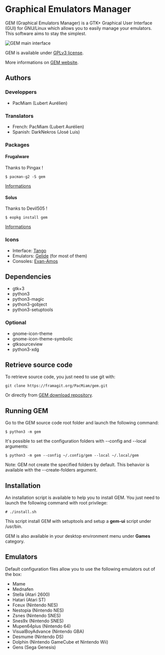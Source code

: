 # Graphical Emulators Manager

GEM (Graphical Emulators Manager) is a GTK+ Graphical User Interface (GUI) for
GNU/Linux which allows you to easily manage your emulators. This software aims
to stay the simplest.

![GEM main interface](https://gem.tuxfamily.org/data/medias/preview.tb.png)

GEM is available under [GPLv3 license](http://www.gnu.org/licenses/gpl-3.0.html).

More informations on [GEM website](https://gem.tuxfamily.org/).

## Authors

### Developpers

* PacMiam (Lubert Aurélien)

### Translators

* French: PacMiam (Lubert Aurélien)
* Spanish: DarkNekros (José Luis)

### Packages

#### Frugalware

Thanks to Pingax !

```
$ pacman-g2 -S gem
```

[Informations](https://frugalware.org/packages/219539)

#### Solus

Thanks to Devil505 !

```
$ eopkg install gem
```

[Informations](https://dev.solus-project.com/source/gem/)

### Icons

* Interface: [Tango](http://tango.freedesktop.org/Tango_Desktop_Project)
* Emulators: [Gelide](http://gelide.sourceforge.net/index.php?lang=en) (for most of them)
* Consoles: [Evan-Amos](https://commons.wikimedia.org/wiki/User:Evan-Amos)

## Dependencies

* gtk+3
* python3
* python3-magic
* python3-gobject
* python3-setuptools

### Optional

* gnome-icon-theme
* gnome-icon-theme-symbolic
* gtksourceview
* python3-xdg

## Retrieve source code

To retrieve source code, you just need to use git with:

```
git clone https://framagit.org/PacMiam/gem.git
```

Or directly from [GEM download repository](https://download.tuxfamily.org/gem/releases/).

## Running GEM

Go to the GEM source code root folder and launch the following command:

```
$ python3 -m gem
```

It's possible to set the configuration folders with --config and --local
arguments:

```
$ python3 -m gem --config ~/.config/gem --local ~/.local/gem
```

Note: GEM not create the specified folders by default. This behavior is
available with the --create-folders argument.

## Installation

An installation script is available to help you to install GEM. You just need to
launch the following command with root privilege:

```
# ./install.sh
```

This script install GEM with setuptools and setup a **gem-ui** script under
/usr/bin.

GEM is also available in your desktop environment menu under **Games** category.

## Emulators

Default configuration files allow you to use the following emulators out of the
box:

* Mame
* Mednafen
* Stella (Atari 2600)
* Hatari (Atari ST)
* Fceux (Nintendo NES)
* Nestopia (Nintendo NES)
* Zsnes (Nintendo SNES)
* Snes9x (Nintendo SNES)
* Mupen64plus (Nintendo 64)
* VisualBoyAdvance (Nintendo GBA)
* Desmume (Nintendo DS)
* Dolphin (Nintendo GameCube et Nintendo Wii)
* Gens (Sega Genesis)
